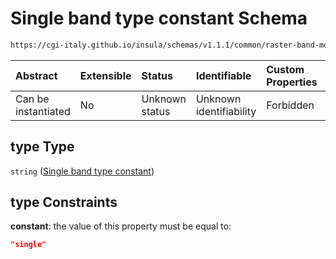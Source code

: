 # Single band type constant Schema

```txt
https://cgi-italy.github.io/insula/schemas/v1.1.1/common/raster-band-mode-config.schema.json#/$defs/rasterSingleBandRenderModeConfig/properties/type
```



| Abstract            | Extensible | Status         | Identifiable            | Custom Properties | Additional Properties | Access Restrictions | Defined In                                                                                                         |
| :------------------ | :--------- | :------------- | :---------------------- | :---------------- | :-------------------- | :------------------ | :----------------------------------------------------------------------------------------------------------------- |
| Can be instantiated | No         | Unknown status | Unknown identifiability | Forbidden         | Allowed               | none                | [raster-band-mode-config.schema.json\*](schemas/common/raster-band-mode-config.schema.json) |

## type Type

`string` ([Single band type constant](raster-band-mode-config-defs-single-band-render-mode-config-properties-single-band-type-constant.md))

## type Constraints

**constant**: the value of this property must be equal to:

```json
"single"
```
